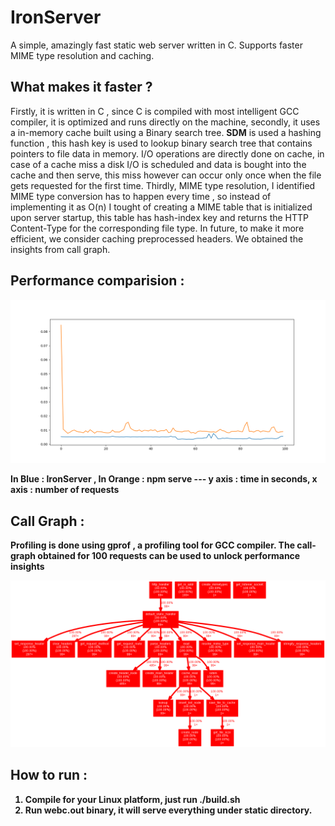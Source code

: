 # IronServer
A simple, amazingly fast static web server written in C. Supports faster MIME type resolution and caching.

## What makes it faster ?
Firstly, it is written in C , since C is compiled with most intelligent GCC compiler, it is optimized and runs directly on the machine,
secondly, it uses a in-memory cache built using a Binary search tree. <strong>SDM</strong> is used a hashing function , this hash key is used
to lookup binary search tree that contains pointers to file data in memory. I/O operations are directly done on cache, in case of a cache miss
a disk I/O is scheduled and data is bought into the cache and then serve, this miss however can occur only once when the file gets requested for the first time.
Thirdly, MIME type resolution, I identified MIME type conversion has to happen every time , so instead of implementing it as O(n) I tought of creating a 
MIME table that is initialized upon server startup, this table has hash-index key and returns the HTTP Content-Type for the corresponding 
file type. In future, to make it more efficient, we consider caching preprocessed headers. We obtained the insights from call graph.

## Performance comparision : 
![Performance comparision : IronServer (Blue) vs npm serve (Orange)](https://raw.githubusercontent.com/Narasimha1997/IronServer/master/profile/Figure_1.png)

<strong> In Blue : IronServer , In Orange : npm serve  --- y axis : time in seconds, x axis : number of requests

## Call Graph : 
Profiling is done using gprof , a profiling tool for GCC compiler. The call-graph obtained for 100 requests can be used to unlock performance insights

![Performance comparision : IronServer (Blue) vs npm serve (Orange)](https://raw.githubusercontent.com/Narasimha1997/IronServer/master/profile/output.png)

## How to run : 

1. Compile for your Linux platform, just run ./build.sh
2. Run webc.out binary, it will serve everything under static directory.

